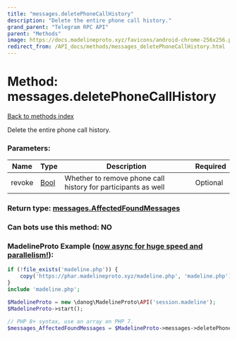 ```yaml
---
title: "messages.deletePhoneCallHistory"
description: "Delete the entire phone call history."
grand_parent: "Telegram RPC API"
parent: "Methods"
image: https://docs.madelineproto.xyz/favicons/android-chrome-256x256.png
redirect_from: /API_docs/methods/messages_deletePhoneCallHistory.html
---
```

# Method: messages.deletePhoneCallHistory
[Back to methods index](index.html)



Delete the entire phone call history.

### Parameters:

| Name     |    Type       | Description | Required |
|----------|---------------|-------------|----------|
|revoke|[Bool](/API_docs/types/Bool.html) | Whether to remove phone call history for participants as well | Optional|


### Return type: [messages.AffectedFoundMessages](/API_docs/types/messages.AffectedFoundMessages.html)

### Can bots use this method: **NO**


### MadelineProto Example ([now async for huge speed and parallelism!](https://docs.madelineproto.xyz/docs/ASYNC.html)):


```php
if (!file_exists('madeline.php')) {
    copy('https://phar.madelineproto.xyz/madeline.php', 'madeline.php');
}
include 'madeline.php';

$MadelineProto = new \danog\MadelineProto\API('session.madeline');
$MadelineProto->start();

// PHP 8+ syntax, use an array on PHP 7.
$messages_AffectedFoundMessages = $MadelineProto->messages->deletePhoneCallHistory(revoke: Bool, );
```

